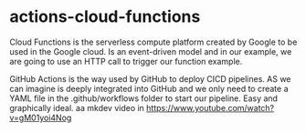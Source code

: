# actions-cloud-functions

Cloud Functions is the serverless compute platform created by Google to be used in the Google cloud. Is an event-driven model and in our example, we are going to use an HTTP call to trigger our function example.

GitHub Actions is the way used by GitHub to deploy CICD pipelines. AS we can imagine is deeply integrated into GitHub and we only need to create a YAML file in the .github/workflows folder to start our pipeline. Easy and graphically ideal.
aa
mkdev video in https://www.youtube.com/watch?v=gM01yoi4Nog

